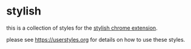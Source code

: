 # stylish

this is a collection of styles for the [stylish chrome extension](https://chrome.google.com/webstore/detail/stylish-custom-themes-for/fjnbnpbmkenffdnngjfgmeleoegfcffe).

please see https://userstyles.org for details on how to use these styles.
